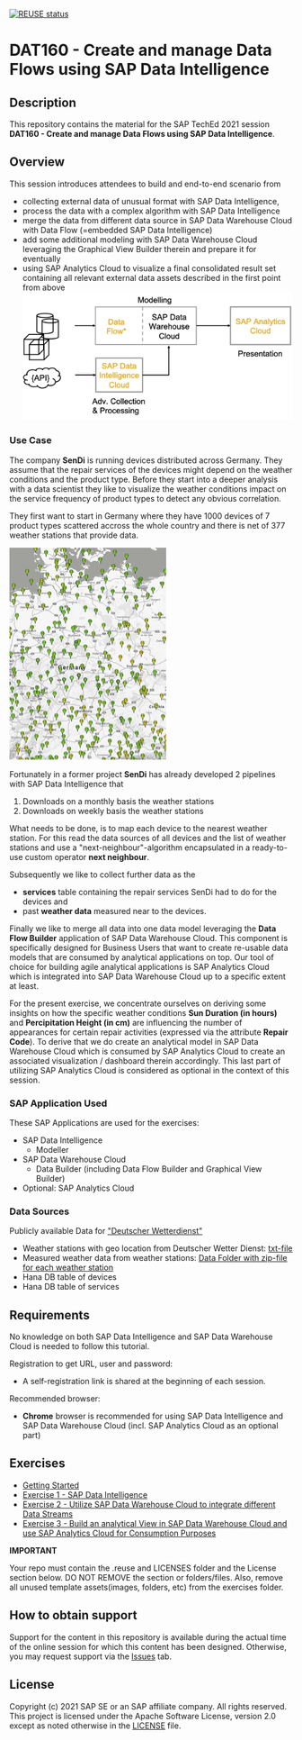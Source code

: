 <!--
  SPDX-FileCopyrightText: 2021 Thorsten Hapke <thorsten.hapke@sap.com>

  SPDX-License-Identifier: Apache-2.0
-->
[![REUSE status](https://api.reuse.software/badge/github.com/SAP-samples/teched2021-DAT160)](https://api.reuse.software/info/github.com/SAP-samples/teched2021-DAT160)

# DAT160 - Create and manage Data Flows using SAP Data Intelligence

## Description

This repository contains the material for the SAP TechEd 2021 session <b>DAT160 - Create and manage Data Flows using SAP Data Intelligence</b>.


## Overview

This session introduces attendees to build and end-to-end scenario from 

* collecting external data of unusual format with SAP Data Intelligence,
* process the data with a complex algorithm with SAP Data Intelligence
* merge the data from different data source in SAP Data Warehouse Cloud with Data Flow (=embedded SAP Data Intelligence)
* add some additional modeling with SAP Data Warehouse Cloud leveraging the Graphical View Builder therein and prepare it for eventually
* using SAP Analytics Cloud to visualize a final consolidated result set containing all relevant external data assets described in the first point from above
![Overview Data](./images/dataflow.png)

### Use Case

The company **SenDi** is running devices distributed across Germany. They assume that the repair services of the devices might depend on the weather conditions and the product type. Before they start into a deeper analysis with a data scientist they like to visualize the weather conditions impact on the service frequency of product types to detect any obvious correlation. 

They first want to start in Germany where they have 1000 devices of 7 product types scattered accross the whole country and there is net of 377 weather stations that provide data. 

![Weather stations in Germany](./images/weatherstations.png)

Fortunately in a former project **SenDi** has already developed 2 pipelines with SAP Data Intelligence that 

1. Downloads on a monthly basis the weather stations
2. Downloads on weekly basis the weather stations

What needs to be done, is to map each device to the nearest weather station. For this read the data sources of all devices and the list of weather stations and use a "next-neighbour"-algorithm encapsulated in a ready-to-use custom operator **next neighbour**. 

Subsequently we like to collect further data as the 

* **services** table containing the repair services SenDi had to do for the devices and 
* past **weather data** measured near to the devices. 

Finally we like to merge all data into one data model leveraging the **Data Flow Builder** application of SAP Data Warehouse Cloud. This component is specifically designed for Business Users that want to create re-usable data models that are consumed by analytical applications on top. Our tool of choice for building agile analytical applications is SAP Analytics Cloud which is integrated into SAP Data Warehouse Cloud up to a specific extent at least.

For the present exercise, we concentrate ourselves on deriving some insights on how the specific weather conditions **Sun Duration (in hours)** and **Percipitation Height (in cm)** are influencing the number of appearances for certain repair activities (expressed via the attribute **Repair Code**). To derive that we do create an analytical model in SAP Data Warehouse Cloud which is consumed by SAP Analytics Cloud to create an associated visualization / dashboard therein accordingly. This last part of utilizing SAP Analytics Cloud is considered as optional in the context of this session.

### SAP Application Used

These SAP Applications are used for the exercises: 

* SAP Data Intelligence
	* Modeller
* SAP Data Warehouse Cloud
	* Data Builder (including Data Flow Builder and Graphical View Builder)
* Optional: SAP Analytics Cloud   

### Data Sources

Publicly available Data for ["Deutscher Wetterdienst"](https://www.dwd.de)

* Weather stations with geo location from Deutscher Wetter Dienst: [txt-file](https://opendata.dwd.de/climate_environment/CDC/observations_germany/climate/daily/kl/recent/KL_Tageswerte_Beschreibung_Stationen.txt)
* Measured weather data from weather stations: [Data Folder with zip-file for each weather station](https://opendata.dwd.de/climate_environment/CDC/observations_germany/climate/daily/kl/recent/)
* Hana DB table of devices	
* Hana DB table of services




## Requirements

No knowledge on both SAP Data Intelligence and SAP Data Warehouse Cloud is needed to follow this tutorial.

Registration to get URL, user and password:

- A self-registration link is shared at the beginning of each session.   

Recommended browser:   

- **Chrome** browser is recommended for using SAP Data Intelligence and SAP Data Warehouse Cloud (incl. SAP Analytics Cloud as an optional part)

## Exercises


- [Getting Started](exercises/ex0/)
- [Exercise 1 - SAP Data Intelligence](exercises/ex1/)
- [Exercise 2 - Utilize SAP Data Warehouse Cloud to integrate different Data Streams](exercises/ex2/)
- [Exercise 3 - Build an analytical View in SAP Data Warehouse Cloud and use SAP Analytics Cloud for Consumption Purposes](exercises/ex3/)



**IMPORTANT**

Your repo must contain the .reuse and LICENSES folder and the License section below. DO NOT REMOVE the section or folders/files. Also, remove all unused template assets(images, folders, etc) from the exercises folder. 

## How to obtain support

Support for the content in this repository is available during the actual time of the online session for which this content has been designed. Otherwise, you may request support via the [Issues](../../issues) tab.

## License
Copyright (c) 2021 SAP SE or an SAP affiliate company. All rights reserved. This project is licensed under the Apache Software License, version 2.0 except as noted otherwise in the [LICENSE](LICENSES/Apache-2.0.txt) file.
